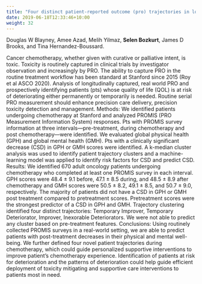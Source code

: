 ```yaml
---
title: "Four distinct patient-reported outcome (pro) trajectories in longitudinal responses collected before, during, and after chemotherapy"
date: 2019-06-18T12:33:46+10:00
weight: 32
---
```


Douglas W Blayney, Amee Azad, Melih Yilmaz, **Selen Bozkurt**, James D
Brooks, and Tina Hernandez-Boussard.


Cancer chemotherapy, whether given with curative or palliative intent, is toxic. Toxicity is routinely captured in clinical trials by investigator observation and increasingly by PRO. The ability to capture PRO in the routine treatment workflow has been standard at Stanford since 2015 (Roy et al ASCO 2020). Analysis of longitudinally captured, real world PRO and prospectively identifying patients (pts) whose quality of life (QOL) is at risk of deteriorating either permanently or temporarily is needed. Routine serial PRO measurement should enhance precision care delivery, precision toxicity detection and management. Methods: We identified patients undergoing chemotherapy at Stanford and analyzed PROMIS (PRO Measurement Information System) responses. Pts with PROMIS survey information at three intervals—pre-treatment, during chemotherapy and post chemotherapy—were identified. We evaluated global physical health (GPH) and global mental health (GMH). Pts with a clinically significant decrease (CSD) in GPH or GMH scores were identified. A k-median cluster analysis was used to identify patient trajectory clusters and a machine-learning model was applied to identify risk factors for CSD and predict CSD. Results: We identified 670 adult oncology patients undergoing chemotherapy who completed at least one PROMIS survey in each interval. GPH scores were 48.4 ± 9.1 before, 47.1 ± 8.5 during, and 48.5 ± 8.9 after chemotherapy and GMH scores were 50.5 ± 8.2, 49.1 ± 8.5, and 50.7 ± 9.0, respectively. The majority of patients did not have a CSD in GPH or GMH post treatment compared to pretreatment scores. Pretreatment scores were the strongest predictor of a CSD in GPH and GMH. Trajectory clustering identified four distinct trajectories: Temporary Improver, Temporary Deteriorator, Improver, Inexorable Deteriorators. We were not able to predict any cluster based on pre-treatment features. Conclusions: Using routinely collected PROMIS surveys in a real-world setting, we are able to predict patients with post-treatment decreases in their physical and mental well-being. We further defined four novel patient trajectories during chemotherapy, which could guide personalized supportive interventions to improve patient’s chemotherapy experience. Identification of patients at risk for deterioration and the patterns of deterioration could help guide efficient deployment of toxicity mitigating and supportive care interventions to patients most in need.

